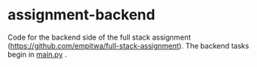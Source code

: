 # assignment-backend
Code for the backend side of the full stack assignment (https://github.com/empitwa/full-stack-assignment). The backend tasks begin in [main.py](main.py) .
